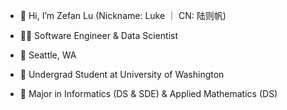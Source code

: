 - 👋 Hi, I’m Zefan Lu (Nickname: Luke ｜ CN: 陆则帆)

- 🧑‍💻 Software Engineer & Data Scientist

- 📍 Seattle, WA

- 🏫 Undergrad Student at University of Washington

- 📖 Major in Informatics (DS & SDE) & Applied Mathematics (DS)
